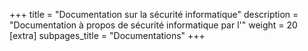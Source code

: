 +++
title = "Documentation sur la sécurité informatique"
description = "Documentation à propos de sécurité informatique par l'"
weight = 20
[extra]
subpages_title = "Documentations"
+++
